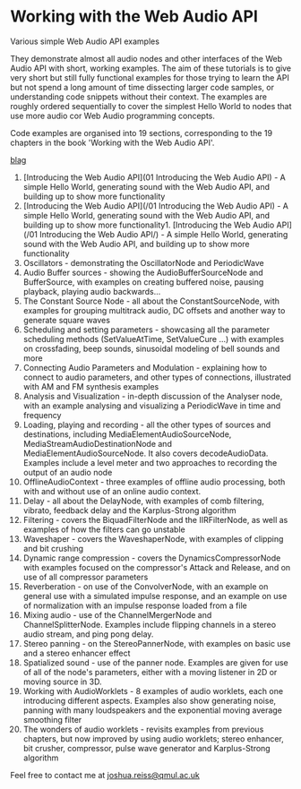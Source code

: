# Working with the Web Audio API

Various simple Web Audio API examples

They demonstrate almost all audio nodes and other interfaces of the Web Audio API with short, working examples. The aim of these tutorials is to give very short but still fully functional examples for those trying to learn the API but not spend a long amount of time dissecting larger code samples, or understanding code snippets without their context. The examples are roughly ordered sequentially to cover the simplest Hello World to nodes that use more audio cor Web Audio programming concepts.

Code examples are organised into 19 sections, corresponding to the 19 chapters in the book 'Working with the Web Audio API'.

[blag](https://github.com/joshreiss/Working-with-the-Web-Audio-API/tree/master/01%20Introducing%20the%20Web%20Audio%20API)
1. [Introducing the Web Audio API](01 Introducing the Web Audio API) - A simple Hello World, generating sound with the Web Audio API, and building up to show more functionality
1. [Introducing the Web Audio API](/01 Introducing the Web Audio API) - A simple Hello World, generating sound with the Web Audio API, and building up to show more functionality1. [Introducing the Web Audio API](/01 Introducing the Web Audio API/) - A simple Hello World, generating sound with the Web Audio API, and building up to show more functionality
2. Oscillators - demonstrating the OscillatorNode and PeriodicWave
3. Audio Buffer sources - showing the AudioBufferSourceNode and BufferSource, with examples on creating buffered noise, pausing playback, playing audio backwards...
4. The Constant Source Node - all about the ConstantSourceNode, with examples for grouping multitrack audio, DC offsets and another way to generate square waves
5. Scheduling and setting parameters - showcasing all the parameter scheduling methods (SetValueAtTime, SetValueCure ...) with examples on crossfading, beep sounds, sinusoidal modeling of bell sounds and more
6. Connecting Audio Parameters and Modulation - explaining how to connect to audio parameters, and other types of connections, illustrated with AM and FM synthesis examples
7. Analysis and Visualization - in-depth discussion of the Analyser node, with an example analysing and visualizing a PeriodicWave in time and frequency
8. Loading, playing and recording - all the other types of sources and destinations, including MediaElementAudioSourceNode, MediaStreamAudioDestinationNode and MediaElementAudioSourceNode. It also covers decodeAudioData. Examples include a level meter and two approaches to recording the output of an audio node
9. OfflineAudioContext - three examples of offline audio processing, both with and without use of an online audio context.
10. Delay - all about the DelayNode, with examples of comb filtering, vibrato, feedback delay and the Karplus-Strong algorithm
11. Filtering - covers the BiquadFilterNode and the IIRFilterNode, as well as examples of how the filters can go unstable
12. Waveshaper - covers the WaveshaperNode, with examples of clipping and bit crushing
13. Dynamic range compression - covers the DynamicsCompressorNode with examples focused on the compressor's Attack and Release, and on use of all compressor parameters
14. Reverberation - on use of the ConvolverNode, with an example on general use with a simulated impulse response, and an example on use of normalization with an impulse response loaded from a file
15. Mixing audio - use of the ChannelMergerNode and ChannelSplitterNode. Examples include flipping channels in a stereo audio stream, and ping pong delay.
16. Stereo panning - on the StereoPannerNode, with examples on basic use and a stereo enhancer effect
17. Spatialized sound - use of the panner node. Examples are given for use of all of the node's parameters, either with a moving listener in 2D  or moving source in 3D.
18. Working with AudioWorklets - 8 examples of audio worklets, each one introducing different aspects. Examples also show generating noise, panning with many loudspeakers and the exponential moving average smoothing filter
19. The wonders of audio worklets - revisits examples from previous chapters, but now improved by using audio worklets; stereo enhancer, bit crusher, compressor, pulse wave generator and Karplus-Strong algorithm



Feel free to contact me at joshua.reiss@qmul.ac.uk

